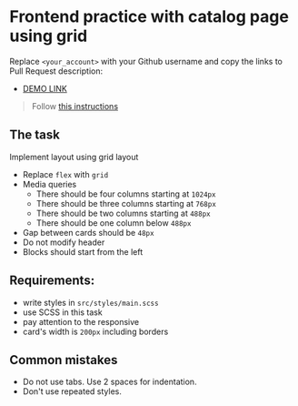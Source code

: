 # Frontend practice with catalog page using grid

Replace `<your_account>` with your Github username and copy the links to Pull Request description:

- [DEMO LINK](https://SerhiyKompaniets.github.io/layout_catalog_grid/)

> Follow [this instructions](https://github.com/mate-academy/layout_task-guideline#how-to-solve-the-layout-tasks-on-github)

## The task

Implement layout using grid layout

- Replace `flex` with `grid`
- Media queries
  - There should be four columns starting at `1024px`
  - There should be three columns starting at `768px`
  - There should be two columns starting at `488px`
  - There should be one column below `488px`
- Gap between cards should be `48px`
- Do not modify header
- Blocks should start from the left

## Requirements:

- write styles in `src/styles/main.scss`
- use SCSS in this task
- pay attention to the responsive
- card's width is `200px` including borders

## Common mistakes

- Do not use tabs. Use 2 spaces for indentation.
- Don't use repeated styles.
